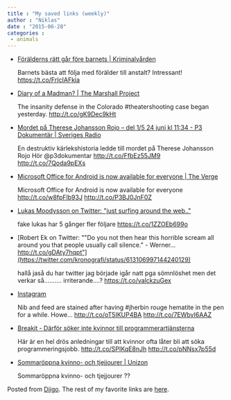 ```yaml
---
title : "My saved links (weekly)"
author : "Niklas"
date : "2015-06-28"
categories : 
 - animals
---
```


- [Förälderns rätt går före barnets | Kriminalvården](https://www.kriminalvarden.se/om-kriminalvarden/personaltidningen-omkrim/debattlista/foralderns-ratt-gar-fore-barnets/)
    
    Barnets bästa att följa med förälder till anstalt? Intressant! https://t.co/FrIcIAFkia
    
- [Diary of a Madman? | The Marshall Project](https://www.themarshallproject.org/2015/06/02/notebook-of-a-madman?utm_medium=social&utm_campaign=sprout&utm_source=twitter)
    
    The insanity defense in the Colorado #theatershooting case began yesterday. http://t.co/gK9Dec9kHt
    
    
- [Mordet på Therese Johansson Rojo – del 1/5 24 juni kl 11:34 - P3 Dokumentär | Sveriges Radio](http://sverigesradio.se/sida/avsnitt/579043?programid=2519)
    
    En destruktiv kärlekshistoria ledde till mordet på Therese Johansson Rojo Hör @p3dokumentar http://t.co/FfbEz55JM9 http://t.co/7Qoda9pEXs
    
- [Microsoft Office for Android is now available for everyone | The Verge](http://www.theverge.com/2015/6/24/8837993/microsoft-office-for-android-available?utm_campaign=theverge&utm_content=chorus&utm_medium=social&utm_source=twitter)
    
    Microsoft Office for Android is now available for everyone http://t.co/w8fpFlb93J http://t.co/P3BJ0JnF0Z
    
- [Lukas Moodysson on Twitter: "just surfing around the web.."](https://twitter.com/LukasMoodysson/status/1638418591)
    
    fake lukas har 5 gånger fler följare https://t.co/1ZZOEb699o
    
- [Robert Ek on Twitter: ""Do you not then hear this horrible scream all around you that people usually call silence." - Werner... http://t.co/gDAty7hqpt"](https://twitter.com/kronografi/status/613106997144240129)
    
    hallå jaså du har twitter jag började igår natt pga sömnlöshet men det verkar så.......... irriterande....? https://t.co/valckzuGex
    
- [Instagram](https://instagram.com/p/4Ty2bbDCOe/)
    
    Nib and feed are stained after having #jherbin rouge hematite in the pen for a while. Howe… http://t.co/oT5IKUP4BA http://t.co/7EWbvI6AAZ
    
    
- [Breakit - Därför söker inte kvinnor till programmerartjänsterna](http://breakit.se/artikel/853/darfor-soker-inte-kvinnor-till-programmerartjansterna)
    
    Här är en hel drös anledningar till att kvinnor ofta låter bli att söka programmeringsjobb. http://t.co/SPIKqE8nJh http://t.co/pNNsx7p55d
    
- [Sommaröppna kvinno- och tjejjourer | Unizon](http://unizon.se/aktuellt/kvinno-och-tjejjourernas-oppettider-i-sommar)
    
    Sommaröppna kvinno- och tjejjourer ??
    

Posted from [Diigo](https://www.diigo.com). The rest of my favorite links are [here](https://www.diigo.com/user/npivic).
